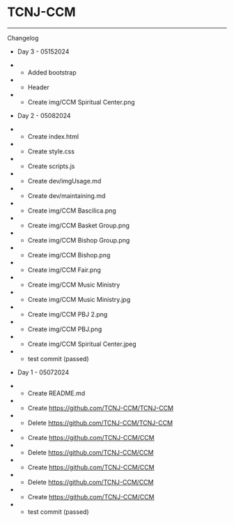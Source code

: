 # TCNJ-CCM

- - -
Changelog

- Day 3 - 05152024
- - Added bootstrap
- - Header
- - Create img/CCM Spiritual Center.png

- Day 2 - 05082024
- - Create index.html
- - Create style.css
- - Create scripts.js
- - Create dev/imgUsage.md
- - Create dev/maintaining.md
- - Create img/CCM Bascilica.png
- - Create img/CCM Basket Group.png
- - Create img/CCM Bishop Group.png
- - Create img/CCM Bishop.png
- - Create img/CCM Fair.png
- - Create img/CCM Music Ministry
- - Create img/CCM Music Ministry.jpg
- - Create img/CCM PBJ 2.png
- - Create img/CCM PBJ.png
- - Create img/CCM Spiritual Center.jpeg
- - test commit (passed)

- Day 1 - 05072024
- - Create README.md
- - Create <https://github.com/TCNJ-CCM/TCNJ-CCM>
- - Delete <https://github.com/TCNJ-CCM/TCNJ-CCM> <!-- pain. -->
- - Create <https://github.com/TCNJ-CCM/CCM>
- - Delete <https://github.com/TCNJ-CCM/CCM> <!-- pain. again. -->
- - Create <https://github.com/TCNJ-CCM/CCM>
- - Delete <https://github.com/TCNJ-CCM/CCM> <!-- are you kidding me -->
- - Create <https://github.com/TCNJ-CCM/CCM>
- - test commit (passed)
